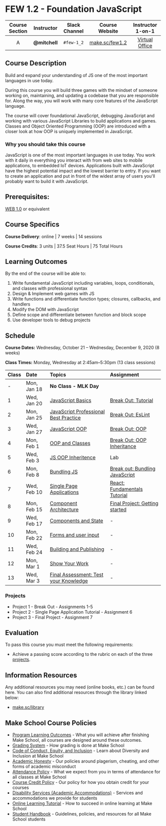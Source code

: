 # FEW 1.2 - Foundation JavaScript

| Course Section | Instructor | Slack Channel | Course Website | Instructor 1-on-1 |
| :---: | :---: | :---: | :---: | :---: |
| A | **@mitchell** | `#few-1_2` | [make.sc/few1.2](https://make.sc/few1.2) | [Virtual Office](https://make.sc/mitchell-zoom) |

## Course Description

Build and expand your understanding of JS one of the most important languages in use today. 

During this course you will build three games with the mindset of someone working on, maintaining, and updating a codebase that you are responsible for. Along the way, you will work with many core features of the JavaScript language.

The course will cover foundational JavaScript, debugging JavaScript and working with various JavaScript Libraries to build applications and games. Classes and Object Oriented Programming (OOP) are introduced with a closer look at how OOP is uniquely implemented in JavaScript.  

### Why you should take this course

JavaScript is one of the most important languages in use today. You work with it daily in everything you interact with from web sites to mobile applications, to embedded IoT devices. Applications built with JavaScript have the highest potential impact and the lowest barrier to entry. If you want to create an application and put in front of the widest array of users you'll probably want to build it with JavaScript.

## Prerequisites:  

[WEB 1.0](https://github.com/Make-School-Courses/WEB-1.0-Web-Foundations) or equivalent

## Course Specifics

**Course Delivery**: online | 7 weeks | 14 sessions

**Course Credits**: 3 units | 37.5 Seat Hours | 75 Total Hours

## Learning Outcomes

By the end of the course will be able to:

1. Write fundamental JavaScript including variables, loops, conditionals, and classes with professional syntax
1. Design & Implement web games with JS
1. Write functions and differentiate function types; closures, callbacks, and handlers
1. Modify the DOM with JavaScript
1. Define scope and differentiate between function and block scope
1. Use developer tools to debug projects

## Schedule

**Course Dates:** Wednesday, October 21 – Wednesday, December 9, 2020 (8 weeks)

**Class Times:** Monday, Wednesday at 2:45am–5:30pm (13 class sessions)

| Class | Date | Topics | Assignment |
|:------|:-----|:-------|:-----------|
|  - |  Mon, Jan 18 | **No Class - MLK Day** | 
|  1 |  Wed, Jan 20 | [JavaScript Basics](Lessons/Lesson-01.md) | [Break Out: Tutorial](Assignments/Assignment-1-Break-Out.md) | 
|  2 |  Mon, Jan 25  | [JavaScript Professional Best Practice](Lessons/Lesson-02.md) | [Break Out: EsLint](Assignments/Assignment-2-EsLint.md) |
|  3 |  Wed, Jan 27  | [JavaScript OOP](Lessons/Lesson-03.md) | [Break Out: OOP](Assignments/Assignment-3-OOP.md) |
|  4 |  Mon, Feb 1   | [OOP and Classes](Lessons/Lesson-04.md) | [Break Out: OOP Inheritance](Assignments/Assignment-4-Inheritance.md) |
|  5 |  Wed, Feb 3   | [JS OOP Inheritence](Lessons/Lesson-05.md) | Lab |
|  6 |  Mon, Feb 8  | [Bundling JS](Lessons/Lesson-06.md) | [Break out: Bundling JavaScript](Assignments/Assignment-5-bundling.md) |
|  7 |  Wed, Feb 10  | [Single Page Applications](Lessons/Lesson-07.md) | [React: Fundamentals Tutorial](Assignments/Assignment-6-react-fundamentals.md) |
|  8 |  Mon, Feb 15  | [Component Architecture](Lessons/Lesson-08.md) | [Final Project: Getting started](./Assignments/Assignment-7-fina-project.md) |
|  9 |  Wed, Feb 17  | [Components and State](Lessons/Lesson-09.md) | - |
| 10 |  Mon, Feb 22 | [Forms and user input](Lessons/Lesson-10.md) | - | 
| 11 |  Wed, Feb 24   | [Building and Publishing](Lessons/Lesson-11.md) | - | 
| 12 |  Mon, Mar 1   | [Show Your Work](Lessons/Lesson-12.md) | - | 
| 13 |  Wed, Mar 3   | [Final Assessment: Test your Knowledge](Lessons/Lesson-13.md) | - | 

<!-- | 14 | Thu, May 14 | [Present your work](Lessons/Lesson-14.md) | - | -->

### Projects

- Project 1 - Break Out - Assignments 1-5
- Project 2 - Single Page Application Tutorial - Assignment 6
- Project 3 - Final Project - Assignment 7

## Evaluation

To pass this course you must meet the following requirements:

- Achieve a passing score according to the rubric on each of the three [projects](#projects).

##  Information Resources

Any additional resources you may need (online books, etc.) can be found here. You can also find additional resources through the library linked below:

- [make.sc/library](http://make.sc/library)

## Make School Course Policies

- [Program Learning Outcomes](https://make.sc/program-learning-outcomes) - What you will achieve after finishing Make School, all courses are designed around these outcomes.
- [Grading System](https://make.sc/grading-system) - How grading is done at Make School
- [Code of Conduct, Equity, and Inclusion](https://make.sc/code-of-conduct) - Learn about Diversity and Inclusion at Make School
- [Academic Honesty](https://make.sc/academic-honesty-policy) - Our policies around plagerism, cheating, and other forms of academic misconduct
- [Attendance Policy](https://make.sc/attendance-policy) - What we expect from you in terms of attendance for all classes at Make School
- [Course Credit Policy](https://make.sc/course-credit-policy) - Our policy for how you obtain credit for your courses
- [Disability Services (Academic Accommodations)](https://make.sc/disability-services) - Services and accommodations we provide for students
- [Online Learning Tutorial](https://make.sc/online-learning-tutorial) - How to succeed in online learning at Make School
- [Student Handbook](https://make.sc/student-handbook) - Guidelines, policies, and resources for all Make School students

